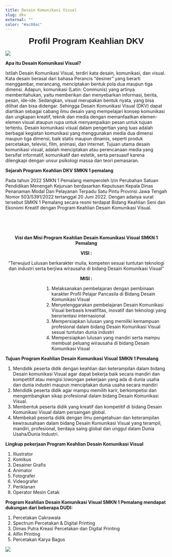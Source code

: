 ```yaml
---
title: Desain Komunikasi Visual
slug: dkv
external: ""
color: "#ac00ac"
---
```

<p style="text-align:center"><span style="font-size:26px"><span style="font-family:Calibri,sans-serif"><strong>Profil Program Keahlian DKV</strong></span></span></p>

![](https://res.cloudinary.com/smkn1pml/image/upload/v1675169195/Jurusan/DKV/dkv_ydwlqa.jpg)

**Apa itu Desain Komunikasi Visual?**

Istilah Desain Komunikasi Visual, terdiri kata desain, komunikasi, dan visual. Kata desain berasal dari bahasa Perancis “desiner” yang berarti menggambar, merancang, menciptakan bentuk pola dua maupun tiga dimensi. Adapun, komunikasi (Latin: Communis) yang artinya memberitahukan, yaitu memberikan dan menyebarkan informasi, berita, pesan, ide-ide. Sedangkan, visual merupakan bentuk nyata, yang bisa dilihat dan bisa didengar. Sehingga Desain Komunikasi Visual (DKV) dapat diartikan sebagai cabang ilmu desain yang mempelajari konsep komunikasi dan ungkapan kreatif, teknik dan media dengan memanfaatkan elemen-elemen visual ataupun rupa untuk menyampaikan pesan untuk tujuan tertentu. 
Desain komunikasi visual dalam pengertian yang luas adalah berbagai kegiatan komunikasi yang menggunakan media dua dimensi maupun tiga dimensi, baik statis maupun dinamis, seperti produk percetakan, televisi, film, animasi, dan internet. Tujuan utama desain komunikasi visual, adalah menciptakan atau perencanaan media yang bersifat informatif, komunikatif dan estetik, serta persuasif karena dilengkapi dengan unsur psikologi massa dan teori pemasaran.

**Sejarah Program Keahlian DKV SMKN 1 pemalang**

Pada tahun 2022 SMKN 1 Pemalang memperoleh Izin Perubahan Satuan Pendidikan Menengah Kejuruan berdasarkan Keputusan Kepala Dinas Penanaman Modal Dan Pelayanan Terpadu Satu Pintu Provinsi Jawa Tengah Nomor 503/5391/2022 tertanggal 20 Juni 2022. Dengan adanya surat tersebut SMKN 1 Pemalang secara resmi terdapat Bidang Keahlian Seni dan Ekonomi Kreatif dengan Program Keahlian Desain Komunikasi Visual.

<p style="text-align:justify">&nbsp;</p>

<p style="text-align:justify">&nbsp;</p>

<p style="text-align:center"><strong>Visi dan Misi Program Keahlian Desain Komunikasi Visual SMKN 1 Pemalang</strong></p>

<p style="text-align:center"><strong>VISI :</strong></p>

<p style="text-align:center">&ldquo;Terwujud Lulusan berkarakter mulia, kompeten sesuai tuntutan teknologi dan industri serta berjiwa wirausaha di bidang Desain Komunikasi Visual&rdquo;</p>

<p style="text-align:center"><strong>MISI :</strong></p>

<ol style="margin-left:120px">
	<li>Melaksanakan pembelajaran dengan pembinaan karakter Profil Pelajar Pancasila di Bidang Desain Komunikasi Visual</li>
	<li>Menyelenggarakan pembelajaran Desain Komunikasi Visual berbasis kreatifitas, inovatif dan teknologi yang berorientasi internasional</li>
	<li>Mempersiapkan lulusan yang memiliki kemampuan profesional dalam bidang Desain Komunikasi Visual sesuai tuntutan dunia industri</li>
	<li>Mempersiapkan lulusan yang mandiri serta mampu membuat peluang wirausaha di bidang Desain Komunikasi Visual</li>
</ol>

**Tujuan Program Keahlian Desain Komunikasi Visual SMKN 1 Pemalang**

1. Mendidik peserta didik dengan keahlian dan keterampilan dalam bidang Desain komunikasi Visual agar dapat bekerja baik secara mandiri dan kompetitif atau mengisi lowongan pekerjaan yang ada di dunia usaha dan dunia industri maupun menciptakan dunia usaha secara mandiri
2. Mendidik peserta didik agar mampu memilih karir, berkompetisi dan mengembangkan sikap profesional dalam bidang Desain Komunikasi Visual.
3. Membentuk peserta didik yang kreatif dan kompetitif di bidang Desain Komunikasi Visual dalam persaingan global.
4. Membekali peserta didik dengan ilmu pengetahuan dan keterampilan kewirausahaan dalam bidang Desain Komunikasi Visual yang terampil, mandiri, profesional, berdaya saing global dan unggul dalam Dunia Usaha/Dunia Industri.

**Lingkup pekerjaan Program Keahlian Desain Komunikasi Visual**

1. Illustrator
2. Komikus
3. Desainer Grafis
4. Animator
5. Fotografer
6. Videografer
7. Periklanan
8. Operator Mesin Cetak

**Program Keahlian Desain Komunikasi Visual SMKN 1 Pemalang mendapat dukungan dari beberapa DUDI:** 

1. Percetakan Cakrawala
2. Spectrum Percetakan & Digital Printing
3. Dimas Putra Kreasi Percetakan dan Digital Printing
4. Alfin Printing
5. Percetakan Karya Bagus

![](https://res.cloudinary.com/smkn1pml/image/upload/v1675169404/Jurusan/DKV/dkv2_azofzv.png)
